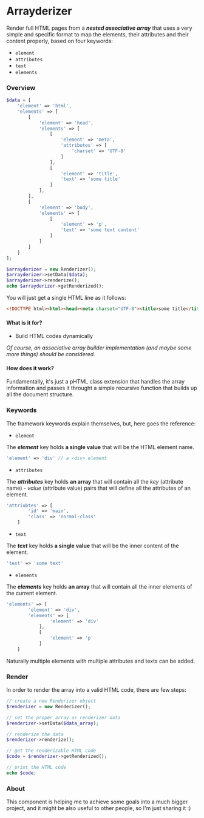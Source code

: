 
# Arrayderizer
Render full HTML pages from a _**nested associative array**_ that uses a very simple and specific format to map the elements, their attributes and their content properly, based on four keywords:
* ```element```
* ```attributes```
* ```text```
* ```elements```
### Overview
```php
$data = [
    'element' => 'html',
    'elements' => [
        [
            'element' => 'head',
            'elements' => [
                [
                    'element' => 'meta',
                    'attributes' => [
                        'charset' => 'UTF-8'
                    ]
                ],
                [
                    'element' => 'title',
                    'text' => 'some title'
                ]
            ],
        ],
        [
            'element' => 'body',
            'elements' => [
                [
                    'element' => 'p',
                    'text' => 'some text content'
                ]
            ]
        ]
    ]
];

$arrayderizer = new Renderizer();
$arrayderizer->setData($data);
$arrayderizer->renderize();
echo $arrayderizer->getRenderized();
```
You will just get a single HTML line as it follows:
```html
<!DOCTYPE html><html><head><meta charset="UTF-8"><title>some title</title></head><body><p>some text content</p></body></html>
```
#### What is it for?
* Build HTML codes dynamically

_Of course, an associative array builder implementation (and maybe some more things) should be considered._


#### How does it work?
Fundamentally, it's just a pHTML class extension that handles the array information and passes it throught a simple recursive function that builds up all the document structure.
### Keywords
The framework keywords explain themselves, but, here goes the reference:

* ```element```

The _**element**_ key holds **a single value** that will be the HTML element name.

```php
'element' => 'div' // a <div> element
```

* ```attributes```

The _**attributes**_ key holds **an array** that will contain all the _key_ (attribute name) - _value_ (attribute value) pairs that will define all the attributes of an element.
```php
'attriubtes' => [
		'id' => 'main',
		'class' => 'normal-class'
	]
```

* ```text```

The _**text**_ key holds **a single value** that will be the inner content of the element.
```php
'text' => 'some text'
```

* ```elements```

The _**elements**_ key holds **an array** that will contain all the inner elements of the current element.
```php
'elements' => [
		'element' => 'div',
		'elements' => [
				'element' => 'div'
			],
			[
				'element' => 'p'
			]
	]
```

Naturally multiple elements with multiple attributes and texts can be added.

### Render

In order to render the array into a valid HTML code, there are few steps:
```php
// create a new Renderizer object
$renderizer = new Renderizer();

// set the proper array as renderizer data
$renderizer->setData($data_array);

// renderize the data
$renderizer->renderize();

// get the renderizable HTML code
$code = $renderizer->getRenderized();

// print the HTML code
echo $code;
```

### About

This component is helping me to achieve some goals into a much bigger project, and it might be also useful to other people, so I'm just sharing it :)